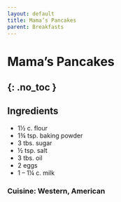 ```yaml
---
layout: default
title: Mama’s Pancakes
parent: Breakfasts
---
```


# Mama’s Pancakes
{: .no_toc }
---

## Ingredients
<ul>
	<li>1½ c. flour</li>
	<li>1¾ tsp. baking powder</li>
	<li>3 tbs. sugar</li>
	<li>½ tsp. salt</li>
	<li>3 tbs. oil</li>
	<li>2 eggs</li>
	<li>1 – 1¼ c. milk</li>
</ul>

### Cuisine: Western, American